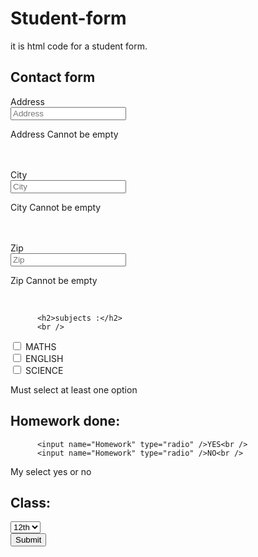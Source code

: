 # Student-form
it is html code for a student form.
<!DOCTYPE html>
<html lang="en">
  <head>
    <meta charset="UTF-8" />
    <meta http-equiv="X-UA-Compatible" content="IE=edge" />
    <meta name="viewport" content="width=device-width, initial-scale=1.0" />
<title>Web Page</title>
    <link rel="stylesheet" href="form.css" /></head>

  <body id="bk">
    <section id="contact-form">
      <div id="container">
        <h2>Contact form</h2>
        <form method="POST" action="action.php">
<label for="address">Address</label>
          <br />
          <input
            name="address"
            placeholder="Address"
            id="address"
            type="text"
/>
          <p id="address_error">Address Cannot be empty</p>
<br /><br />
          City<br />
          <input name="city" id="city" placeholder="City" type="text" />
          <p id="city_error">City Cannot be empty</p>
<br /><br />
          Zip<br />
          <input name="zip" id="zip" placeholder="Zip" type="text" />
<p id="zip_error">Zip Cannot be empty</p>
          <br />

          <h2>subjects :</h2>
          <br />

<input type="checkbox" name="maths" id="maths" />
          <label for="maths">MATHS</label><br />
          <input type="checkbox" name="english" id="english" />
          <label for="english">ENGLISH</label><br />
          <input type="checkbox" name="science" id="science" />
          <label for="science">SCIENCE</label><br />
          <p class="check" id="check">Must select at least one option</p>
<h2>Homework done:</h2>

          <input name="Homework" type="radio" />YES<br />
          <input name="Homework" type="radio" />NO<br />
<p id="radio_check">My select yes or no</p>
<h2>Class:</h2>
          <select name="class" id="class">
            <option value="12th">12th</option>
            <option value="12th">11th</option>
            <option value="12th">10th</option>
          </select>
          <br />
<!-- <p id="select_check">Select one option</p> -->
<button type="submit" id="submit">Submit</button>
        </form>
      </div>
    </section>
    <script src="./Basic_form.js"></script>
  </body>
</html>
